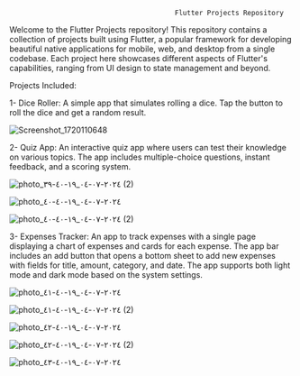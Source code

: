 
                                             Flutter Projects Repository



Welcome to the Flutter Projects repository! This repository contains a collection of projects built using Flutter, a popular framework for developing beautiful native applications for mobile, web, and desktop from a single codebase. Each project here showcases different aspects of Flutter's capabilities, ranging from UI design to state management and beyond.



Projects Included:

1- Dice Roller: A simple app that simulates rolling a dice. Tap the button to roll the dice and get a random result.


![Screenshot_1720110648](https://github.com/AbdulRahmanSalaah/FlutterProjects/assets/117433975/ac92b1ac-024f-47b0-bc32-533eb549c35f)





2- Quiz App: An interactive quiz app where users can test their knowledge on various topics. The app includes multiple-choice questions, instant feedback, and a scoring system.



![photo_٢٠٢٤-٠٧-٠٤_١٩-٤٠-٣٩ (2)](https://github.com/AbdulRahmanSalaah/FlutterProjects/assets/117433975/3d22bc92-8545-411e-a225-f0dae674f732)




![photo_٢٠٢٤-٠٧-٠٤_١٩-٤٠-٤٠](https://github.com/AbdulRahmanSalaah/FlutterProjects/assets/117433975/3337aa5a-6ee5-43b3-a292-24f303fb17fc)


![photo_٢٠٢٤-٠٧-٠٤_١٩-٤٠-٤٠ (2)](https://github.com/AbdulRahmanSalaah/FlutterProjects/assets/117433975/661dfd52-cd83-43d7-850b-cb9d0c42a295)






3- Expenses Tracker: An app to track expenses with a single page displaying a chart of expenses and cards for each expense. The app bar includes an add button that opens a bottom sheet to add new expenses with fields for title, amount, category, and date. The app supports both light mode and dark mode based on the system settings.


![photo_٢٠٢٤-٠٧-٠٤_١٩-٤٠-٤١](https://github.com/AbdulRahmanSalaah/FlutterProjects/assets/117433975/127b5acc-be09-4335-90b0-018c76e1d559)




![photo_٢٠٢٤-٠٧-٠٤_١٩-٤٠-٤١ (2)](https://github.com/AbdulRahmanSalaah/FlutterProjects/assets/117433975/dbd90f3a-e5d3-419f-9e5e-9ad04d8ee528)



![photo_٢٠٢٤-٠٧-٠٤_١٩-٤٠-٤٢](https://github.com/AbdulRahmanSalaah/FlutterProjects/assets/117433975/1db09712-6fea-4c67-ac32-6956c38bff19)




![photo_٢٠٢٤-٠٧-٠٤_١٩-٤٠-٤٢ (2)](https://github.com/AbdulRahmanSalaah/FlutterProjects/assets/117433975/1e9da224-4abb-4cb7-86b2-406b8c7d3d6c)



![photo_٢٠٢٤-٠٧-٠٤_١٩-٤٠-٤٣](https://github.com/AbdulRahmanSalaah/FlutterProjects/assets/117433975/b0d4df47-c315-4e7a-9d42-3252a97489a1)

